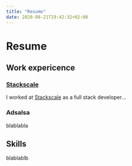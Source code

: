 ```yaml
---
title: "Resume"
date: 2020-08-21T19:42:32+02:00
---
```


# Resume

## Work expericence

### [Stackscale](https://www.stackscale.com/)

I worked at [Stackscale](https://www.stackscale.com/) as a full stack
developer...

### Adsalsa

blablabla

## Skills

blablablb

